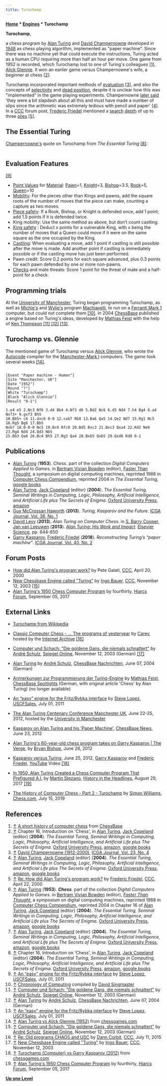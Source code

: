 ```yaml
---
title: Turochamp
---
```

**[Home](Home "Home") \* [Engines](Engines "Engines") \* Turochamp**


**Turochamp**,  

a chess program by [Alan Turing](Alan_Turing "Alan Turing") and [David Champernowne](David_Champernowne "David Champernowne") developed in [1948](Timeline#1948 "Timeline") as chess playing algorithm, implemented as "paper machine". Since there was no machine yet that could execute the instructions, Turing acted as a human CPU requiring more than half an hour per move. One game from 1952 is recorded, which Turochamp lost to one of Turing's colleagues <a id="cite-note-1" href="#cite-ref-1">[1]</a>, [Alick Glennie](https://en.wikipedia.org/wiki/Alick_Glennie). It won an earlier game versus Champernowne's wife, a beginner at chess <a id="cite-note-2" href="#cite-ref-2">[2]</a>. 


Turochamp incorporated important methods of [evaluation](Evaluation "Evaluation") <a id="cite-note-3" href="#cite-ref-3">[3]</a>, and also the concepts of [selectivity](Selectivity "Selectivity") and [dead position](Quiescence_Search "Quiescence Search"), despite it is unclear how this was "implemented" in the game playing experiments. Champernowne [later said](David_Champernowne#Turochamp "David Champernowne") 'they were a bit slapdash about all this and must have made a number of slips since the arithmetic was extremely tedious with pencil and paper' <a id="cite-note-4" href="#cite-ref-4">[4]</a>. In a [CCC](CCC "CCC") forum post, [Frederic Friedel](Frederic_Friedel "Frederic Friedel") mentioned a [search](Search "Search") [depth](Depth "Depth") of up to three [plies](Ply "Ply") <a id="cite-note-5" href="#cite-ref-5">[5]</a>. 



## The Essential Turing


[Champernowne's](David_Champernowne "David Champernowne") quote on Turochamp from *The Essential Turing* <a id="cite-note-8" href="#cite-ref-8">[8]</a>:




```C++ Most of our attention went to deciding which moves were to be followed up. My memory about this is infuriatingly weak, Captures had to be followed up at least to the point where no further captures was immediately possible. Check and forcing moves had to be followed further. We were particularly keen on the idea that whereas certain moves would be scorned as pointless and pursued no further others would be followed quite a long way down certain paths. In the actual experiment I suspect we were a bit slapdash about all this and must have made a number of slips since the arithmetic was extremely tedious with pencil and paper. Out general conclusion was that a computer should be fairly easy to programme to play a game of chess against a beginner and stand a fair chance of winning or least reaching a winning position.  

```





## Evaluation Features


<a id="cite-note-9" href="#cite-ref-9">[9]</a>



* [Point Values](Point_Value "Point Value") for [Material](Material "Material"): [Pawn](Pawn "Pawn")=1, [Knight](Knight "Knight")=3, [Bishop](Bishop "Bishop")=3.5, [Rook](Rook "Rook")=5, [Queen](Queen "Queen")=10
* [Mobility](Mobility "Mobility"): For the pieces other than Kings and pawns, add the square roots of the number of moves that the piece can make, counting a capture as two moves.
* [Piece safety](Connectivity "Connectivity"): If a Rook, Bishop, or Knight is defended once, add 1 point; add 1.5 points if it is defended twice.
* King mobility: Use the same method as above, but don’t count castling.
* [King safety](King_Safety "King Safety") : Deduct x points for a vulnerable King, with x being the number of moves that a Queen could move if it were on the same square as the one occupied by the King.
* [Castling](Castling "Castling"): When evaluating a move, add 1 point if castling is still possible after the move is made. Add another point if castling is immediately possible or if the castling move has just been performed.
* Pawn credit: Score 0.2 points for each square advanced, plus 0.3 points for each pawn defended by one or more non-pawns.
* [Checks](Check "Check") and mate threats: Score 1 point for the threat of mate and a half-point for a check.


## Programming trials


At the [University of Manchester](University_of_Manchester "University of Manchester"), Turing began programming Turochamp, as well as [Michie's](Donald_Michie "Donald Michie") and [Wylie's](Shaun_Wylie "Shaun Wylie") program [Machiavelli](Machiavelli "Machiavelli"), to run on a [Ferranti Mark 1](Ferranti_Mark_1 "Ferranti Mark 1") computer, but could not complete them <a id="cite-note-10" href="#cite-ref-10">[10]</a>. In 2004 [ChessBase](ChessBase "ChessBase") published a engine based on Turing's ideas, developed by [Mathias Feist](Mathias_Feist "Mathias Feist") with the help of [Ken Thompson](Ken_Thompson "Ken Thompson") <a id="cite-note-11" href="#cite-ref-11">[11]</a> <a id="cite-note-12" href="#cite-ref-12">[12]</a> <a id="cite-note-13" href="#cite-ref-13">[13]</a>.




## Turochamp vs. Glennie


The mentioned game of Turochamp versus [Alick Glennie](https://en.wikipedia.org/wiki/Alick_Glennie), who wrote the [Autocode](https://en.wikipedia.org/wiki/Autocode) compiler for the [Manchester-Mark I](https://en.wikipedia.org/wiki/Manchester_Mark_1) computers. The game took several weeks <a id="cite-note-14" href="#cite-ref-14">[14]</a>.




```

[Event "Paper machine - Human"]
[Site "Manchester, UK"]
[Date "1952"]
[Round "?"]
[White "Turochamp"]
[Black "Alick Glennie"]
[Result "0-1"]

1.e4 e5 2.Nc3 Nf6 3.d4 Bb4 4.Nf3 d6 5.Bd2 Nc6 6.d5 Nd4 7.h4 Bg4 8.a4 Nxf3+ 9.gxf3 Bh5
10.Bb5+ c6 11.dxc6 0-0 12.cxb7 Rb8 13.Ba6 Qa5 14.Qe2 Nd7 15.Rg1 Nc5 16.Rg5 Bg6 17.Bb5 
Nxb7 18.0-0-0 Nc5 19.Bc6 Rfc8 20.Bd5 Bxc3 21.Bxc3 Qxa4 22.Kd2 Ne6 23.Rg4 Nd4 24.Qd3 Nb5 
25.Bb3 Qa6 26.Bc4 Bh5 27.Rg3 Qa4 28.Bxb5 Qxb5 29.Qxd6 Rd8 0-1

```

## Publications


* [Alan Turing](Alan_Turing "Alan Turing") (**1953**). *Chess*. part of the collection *Digital Computers Applied to Games*, in [Bertram Vivian Bowden](https://en.wikipedia.org/wiki/B._V._Bowden,_Baron_Bowden) (editor), [Faster Than Thought](http://www.computinghistory.org.uk/cgi-bin/sitewise.pl?act=det&p=10719), a symposium on digital computing machines, reprinted 1988 in [Computer Chess Compendium](Computer_Chess_Compendium "Computer Chess Compendium"), reprinted 2004 in *The Essential Turing*, [google books](http://books.google.com/books?id=RSkxnKlv1D4C&lpg=PP882&ots=VOWmiIm_lD&dq=Turochamp%2C%20chess&pg=PP881#v=onepage&q&f=true)
* [Alan Turing](Alan_Turing "Alan Turing"), [Jack Copeland](https://en.wikipedia.org/wiki/Jack_Copeland) (editor) (**2004**). *The Essential Turing, Seminal Writings in Computing, Logic, Philosophy, Artificial Intelligence, and Artificial Life plus The Secrets of Enigma*. [Oxford University Press](https://en.wikipedia.org/wiki/Oxford_University_Press), [amazon](http://www.amazon.com/Essential-Turing-Philosophy-Artificial-Intelligence/dp/0198250800/ref=sr_1_1?s=books&ie=UTF8&qid=1324659595&sr=1-1)
* [Guy McCrossan Haworth](Guy_Haworth "Guy Haworth") (**2013**). *Turing, Kasparov and the Future*. [ICGA Journal, Vol. 36, No. 1](ICGA_Journal#36_1 "ICGA Journal")
* [David Levy](David_Levy "David Levy") (**2013**). *Alan Turing on Computer Chess*. in [S. Barry Cooper](Mathematician#SBCooper "Mathematician"), [Jan van Leeuwen](Mathematician#JvLeeuwen "Mathematician") (**2013**). *[Alan Turing: His Work and Impact](https://www.elsevier.com/books/alan-turing-his-work-and-impact/cooper/978-0-12-386980-7)*. [Elsevier Science](https://en.wikipedia.org/wiki/Elsevier), pp. 644-650
* [Garry Kasparov](Garry_Kasparov "Garry Kasparov"), [Frederic Friedel](Frederic_Friedel "Frederic Friedel") (**2018**). *Reconstructing Turing’s “paper machine”*. [ICGA Journal, Vol. 40, No. 2](ICGA_Journal#40_2 "ICGA Journal")


## Forum Posts


* [How did Alan Turing's program work?](https://www.stmintz.com/ccc/index.php?id=106953) by Pete Galati, [CCC](CCC "CCC"), April 20, 2000
* [New Chessbase Engine called "Turing"](https://www.stmintz.com/ccc/index.php?id=326962) by [Ingo Bauer](Ingo_Bauer "Ingo Bauer"), [CCC](CCC "CCC"), November 12, 2003 <a id="cite-note-15" href="#cite-ref-15">[15]</a>
* [Alan Turing's 1950 Chess Computer Program](http://www.hiarcs.net/forums/viewtopic.php?t=8578) by fourthirty, [Hiarcs Forum](Computer_Chess_Forums "Computer Chess Forums"), September 05, 2017


## External Links


* [Turochamp from Wikipedia](https://en.wikipedia.org/wiki/Turochamp)
* [Classic Computer Chess - ... The programs of yesteryear](http://web.archive.org/web/20071221115817/http://classicchess.googlepages.com/Chess.htm) by [Carey](Carey_Bloodworth "Carey Bloodworth"), hosted by the [Internet Archive](https://en.wikipedia.org/wiki/Internet_Archive) <a id="cite-note-16" href="#cite-ref-16">[16]</a>
* [Computer und Schach: "Die goldene Gans, die niemals schnattert"](http://www.spiegel.de/netzwelt/gadgets/computer-und-schach-die-goldene-gans-die-niemals-schnattert-a-273665.html) by [André Schulz](https://en.chessbase.com/author/andre-schulz), [Spiegel Online](https://en.wikipedia.org/wiki/Spiegel_Online), November 12, 2003 (German) <a id="cite-note-17" href="#cite-ref-17">[17]</a>
* [Alan Turing](http://www.chessbase.de/nachrichten.asp?newsid=3245) by [André Schulz](https://en.chessbase.com/author/andre-schulz), [ChessBase Nachrichten](ChessBase "ChessBase"), June 07, 2004 (German)
* [Anmerkungen zur Programmierung der Turing-Engine](http://www.chessbase.de/spotlight/spotlight2.asp?id=15) by [Mathias Feist](Mathias_Feist "Mathias Feist"), [ChessBase Spotlights](ChessBase "ChessBase") (German, with original article 'Chess' by Alan Turing) (no longer available)
* [An “easy” engine for the Fritz/Rybka interface](http://uscfsales.wordpress.com/2011/07/01/an-%E2%80%9Ceasy%E2%80%9D-engine-for-the-fritzrybka-interface/) by [Steve Lopez](index.php?title=Steve_Lopez&action=edit&redlink=1 "Steve Lopez (page does not exist)"), [USCFSales](http://uscfsales.wordpress.com/), July 01, 2011
* [The Alan Turing Centenary Conference Manchester UK](http://www.turing100.manchester.ac.uk/), June 22-25, 2012, hosted by the [University in Manchester](University_of_Manchester "University of Manchester")
* [Kasparov on Alan Turing and his 'Paper Machine'](http://en.chessbase.com/post/kasparov-on-alan-turing-and-his-paper-machine-), [ChessBase News](ChessBase "ChessBase"), June 23, 2012
* [Alan Turing's 60-year-old chess program takes on Garry Kasparov | The Verge](http://www.theverge.com/2012/6/26/3119022/alan-turing-60-year-old-chess-program-garry-kasparov), by [Bryan Bishop](https://en.wikipedia.org/wiki/Bryan_Bishop), June 26, 2012
* [Kasparov versus Turing](http://www.cs.manchester.ac.uk/aboutus/news/2012/25-6-12_kasparov/), June 25, 2012, [Garry Kasparov](Garry_Kasparov "Garry Kasparov") and [Frederic Friedel](Frederic_Friedel "Frederic Friedel"), [YouTube](https://en.wikipedia.org/wiki/YouTube) Video <a id="cite-note-18" href="#cite-ref-18">[18]</a>


 
* [In 1950, Alan Turing Created a Chess Computer Program That Prefigured A.I.](http://www.history.com/news/in-1950-alan-turing-created-a-chess-computer-program-that-prefigured-a-i) by [Martin Stezano](http://www.history.com/news/author/martinstezano), [History in the Headlines](http://www.history.com/), August 29, 2017 <a id="cite-note-19" href="#cite-ref-19">[19]</a>
* [The History of Computer Chess - Part 2 - Turochamp](https://www.chess.com/blog/Ginger_GM/the-history-of-computer-chess-part-2-turochamp) by [Simon Williams](https://en.wikipedia.org/wiki/Simon_Williams_(chess_player)), [Chess.com](index.php?title=Chess.com&action=edit&redlink=1 "Chess.com (page does not exist)"), July 15, 2019


## References


1. <a id="cite-ref-1" href="#cite-note-1">↑</a> [A short history of computer chess](http://www.chessbase.com/columns/column.asp?pid=102) from [ChessBase](ChessBase "ChessBase")
2. <a id="cite-ref-2" href="#cite-note-2">↑</a> Chapter 16, Introduction on 'Chess', in [Alan Turing](Alan_Turing "Alan Turing"), [Jack Copeland](https://en.wikipedia.org/wiki/Jack_Copeland) (editor) (**2004**). *The Essential Turing, Seminal Writings in Computing, Logic, Philosophy, Artificial Intelligence, and Artificial Life plus The Secrets of Enigma*. [Oxford University Press](https://en.wikipedia.org/wiki/Oxford_University_Press), [amazon](http://www.amazon.com/Essential-Turing-Philosophy-Artificial-Intelligence/dp/0198250800/ref=sr_1_1?s=books&ie=UTF8&qid=1324659595&sr=1-1), [google books](http://books.google.com/books?id=RSkxnKlv1D4C&lpg=PP882&ots=VOWmiIm_lD&dq=Turochamp%2C%20chess&pg=PP881#v=onepage&q&f=true)
3. <a id="cite-ref-3" href="#cite-note-3">↑</a> [David Champernowne (1912-2000)](http://ilk.uvt.nl/icga/journal/contents/content23-4.htm#DAVID%20CHAMPERNOWNE), [ICGA Journal, Vol. 23, No. 4](ICGA_Journal#23_4 "ICGA Journal")
4. <a id="cite-ref-4" href="#cite-note-4">↑</a> [Alan Turing](Alan_Turing "Alan Turing"), [Jack Copeland](https://en.wikipedia.org/wiki/Jack_Copeland) (editor) (**2004**). *The Essential Turing, Seminal Writings in Computing, Logic, Philosophy, Artificial Intelligence, and Artificial Life plus The Secrets of Enigma*. [Oxford University Press](https://en.wikipedia.org/wiki/Oxford_University_Press), [amazon](http://www.amazon.com/Essential-Turing-Philosophy-Artificial-Intelligence/dp/0198250800/ref=sr_1_1?s=books&ie=UTF8&qid=1324659595&sr=1-1), [google books](http://books.google.com/books?id=RSkxnKlv1D4C&lpg=PP882&ots=VOWmiIm_lD&dq=Turochamp%2C%20chess&pg=PP881#v=onepage&q&f=true)
5. <a id="cite-ref-5" href="#cite-note-5">↑</a> [Re: How did Alan Turing's program work?](https://www.stmintz.com/ccc/index.php?id=107112) by [Frederic Friedel](Frederic_Friedel "Frederic Friedel"), [CCC](CCC "CCC"), April 22, 2000
6. <a id="cite-ref-6" href="#cite-note-6">↑</a> [Alan Turing](Alan_Turing "Alan Turing") (**1953**). ***Chess***. part of the collection *Digital Computers Applied to Games*. in [Bertram Vivian Bowden](https://en.wikipedia.org/wiki/B._V._Bowden,_Baron_Bowden) (editor), *[Faster Than Thought](http://www.computinghistory.org.uk/cgi-bin/sitewise.pl?act=det&p=10719)*, a symposium on digital computing machines, reprinted 1988 in [Computer Chess Compendium](Computer_Chess_Compendium "Computer Chess Compendium"), reprinted 2004 in Chapter 16 of [Alan Turing](Alan_Turing "Alan Turing"), [Jack Copeland](https://en.wikipedia.org/wiki/Jack_Copeland) (editor) (**2004**). *The Essential Turing, Seminal Writings in Computing, Logic, Philosophy, Artificial Intelligence, and Artificial Life plus The Secrets of Enigma*. [Oxford University Press](https://en.wikipedia.org/wiki/Oxford_University_Press), [amazon](http://www.amazon.com/Essential-Turing-Philosophy-Artificial-Intelligence/dp/0198250800/ref=sr_1_1?s=books&ie=UTF8&qid=1324659595&sr=1-1), [google books](http://books.google.com/books?id=RSkxnKlv1D4C&lpg=PP882&ots=VOWmiIm_lD&dq=Turochamp%2C%20chess&pg=PP881#v=onepage&q&f=true)
7. <a id="cite-ref-7" href="#cite-note-7">↑</a> [Alan Turing](Alan_Turing "Alan Turing"), [Jack Copeland](https://en.wikipedia.org/wiki/Jack_Copeland) (editor) (**2004**). *The Essential Turing, Seminal Writings in Computing, Logic, Philosophy, Artificial Intelligence, and Artificial Life plus The Secrets of Enigma*. [Oxford University Press](https://en.wikipedia.org/wiki/Oxford_University_Press), [amazon](http://www.amazon.com/Essential-Turing-Philosophy-Artificial-Intelligence/dp/0198250800/ref=sr_1_1?s=books&ie=UTF8&qid=1324659595&sr=1-1), [google books](http://books.google.com/books?id=RSkxnKlv1D4C&lpg=PP882&ots=VOWmiIm_lD&dq=Turochamp%2C%20chess&pg=PP881#v=onepage&q&f=true)
8. <a id="cite-ref-8" href="#cite-note-8">↑</a> Chapter 16, Introduction on 'Chess', in [Alan Turing](Alan_Turing "Alan Turing"), [Jack Copeland](https://en.wikipedia.org/wiki/Jack_Copeland) (editor) (**2004**). *The Essential Turing, Seminal Writings in Computing, Logic, Philosophy, Artificial Intelligence, and Artificial Life plus The Secrets of Enigma*. [Oxford University Press](https://en.wikipedia.org/wiki/Oxford_University_Press), [amazon](http://www.amazon.com/Essential-Turing-Philosophy-Artificial-Intelligence/dp/0198250800/ref=sr_1_1?s=books&ie=UTF8&qid=1324659595&sr=1-1), [google books](http://books.google.com/books?id=RSkxnKlv1D4C&lpg=PP882&ots=VOWmiIm_lD&dq=Turochamp%2C%20chess&pg=PP881#v=onepage&q&f=true)
9. <a id="cite-ref-9" href="#cite-note-9">↑</a> [An “easy” engine for the Fritz/Rybka interface](http://uscfsales.wordpress.com/2011/07/01/an-%E2%80%9Ceasy%E2%80%9D-engine-for-the-fritzrybka-interface/) by [Steve Lopez](index.php?title=Steve_Lopez&action=edit&redlink=1 "Steve Lopez (page does not exist)"), [USCFSales](http://uscfsales.wordpress.com/), July 01, 2011
10. <a id="cite-ref-10" href="#cite-note-10">↑</a> [Chronology of Computing](http://www.fbi.fh-darmstadt.de/fileadmin/vmi/chronologie/index.htm) compiled by [David Singmaster](Mathematician#DSingmaster "Mathematician")
11. <a id="cite-ref-11" href="#cite-note-11">↑</a> [Computer und Schach: "Die goldene Gans, die niemals schnattert"](http://www.spiegel.de/netzwelt/gadgets/computer-und-schach-die-goldene-gans-die-niemals-schnattert-a-273665.html) by [André Schulz](https://en.chessbase.com/author/andre-schulz), [Spiegel Online](https://en.wikipedia.org/wiki/Spiegel_Online), November 12, 2003 (German)
12. <a id="cite-ref-12" href="#cite-note-12">↑</a> [Alan Turing](http://www.chessbase.de/nachrichten.asp?newsid=3245) by [André Schulz](https://en.chessbase.com/author/andre-schulz), [ChessBase Nachrichten](ChessBase "ChessBase"), June 07, 2004 (German)
13. <a id="cite-ref-13" href="#cite-note-13">↑</a> [An “easy” engine for the Fritz/Rybka interface](http://uscfsales.wordpress.com/2011/07/01/an-%E2%80%9Ceasy%E2%80%9D-engine-for-the-fritzrybka-interface/) by [Steve Lopez](index.php?title=Steve_Lopez&action=edit&redlink=1 "Steve Lopez (page does not exist)"), [USCFSales](http://uscfsales.wordpress.com/), July 01, 2011
14. <a id="cite-ref-14" href="#cite-note-14">↑</a> [Alan Turing vs Alick Glennie (1952)](http://www.chessgames.com/perl/chessgame?gid=1356927) from [chessgames.com](http://www.chessgames.com/index.html)
15. <a id="cite-ref-15" href="#cite-note-15">↑</a>  [Computer und Schach: "Die goldene Gans, die niemals schnattert"](http://www.spiegel.de/netzwelt/gadgets/computer-und-schach-die-goldene-gans-die-niemals-schnattert-a-273665.html) by [André Schulz](https://en.chessbase.com/author/andre-schulz), [Spiegel Online](https://en.wikipedia.org/wiki/Spiegel_Online), November 12, 2003 (German)
16. <a id="cite-ref-16" href="#cite-note-16">↑</a> [Re: Old programs CHAOS and USC](http://www.talkchess.com/forum/viewtopic.php?t=56938&start=2) by [Dann Corbit](Dann_Corbit "Dann Corbit"), [CCC](CCC "CCC"), July 11, 2015
17. <a id="cite-ref-17" href="#cite-note-17">↑</a> [New Chessbase Engine called "Turing"](https://www.stmintz.com/ccc/index.php?id=326962) by [Ingo Bauer](Ingo_Bauer "Ingo Bauer"), [CCC](CCC "CCC"), November 12, 2003
18. <a id="cite-ref-18" href="#cite-note-18">↑</a> [Turochamp (Computer) vs Garry Kasparov (2012)](http://www.chessgames.com/perl/chessgame?gid=1670503) from [chessgames.com](http://www.chessgames.com/index.html)
19. <a id="cite-ref-19" href="#cite-note-19">↑</a> [Alan Turing's 1950 Chess Computer Program](http://www.hiarcs.net/forums/viewtopic.php?t=8578) by fourthirty, [Hiarcs Forum](Computer_Chess_Forums "Computer Chess Forums"), September 05, 2017

**[Up one Level](Engines "Engines")**







 
